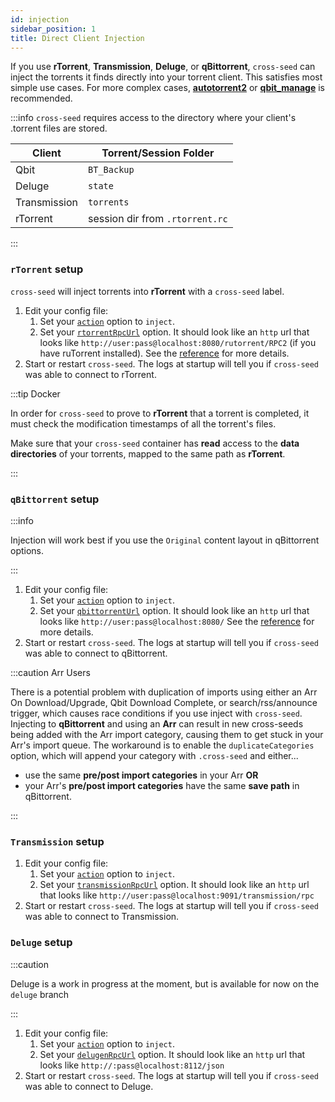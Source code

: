 ```yaml
---
id: injection
sidebar_position: 1
title: Direct Client Injection
---
```


If you use **rTorrent**, **Transmission**, **Deluge**, or **qBittorrent**, `cross-seed`
can inject the torrents it finds directly into your torrent client. This satisfies most
simple use cases. For more complex cases, [**autotorrent2**](https://github.com/JohnDoee/autotorrent2)
or [**qbit_manage**](https://github.com/StuffAnThings/qbit_manage) is recommended.

:::info
`cross-seed` requires access to the directory where your client's .torrent files are stored.

| Client       | Torrent/Session Folder          |
| ------------ | ------------------------------- |
| Qbit         | `BT_Backup`                     |
| Deluge       | `state`                         |
| Transmission | `torrents`                      |
| rTorrent     | session dir from `.rtorrent.rc` |

:::

### `rTorrent` setup

`cross-seed` will inject torrents into **rTorrent** with a `cross-seed` label.

1. Edit your config file:
   1. Set your [`action`](../basics/options#action) option to `inject`.
   2. Set your [`rtorrentRpcUrl`](../basics/options#rtorrentrpcurl) option.
      It should look like an `http` url that looks like
      `http://user:pass@localhost:8080/rutorrent/RPC2` (if you have ruTorrent
      installed). See the [reference](../basics/options#rtorrentrpcurl) for
      more details.
2. Start or restart `cross-seed`. The logs at startup will tell you if
   `cross-seed` was able to connect to rTorrent.

:::tip Docker

In order for `cross-seed` to prove to **rTorrent** that a torrent is completed,
it must check the modification timestamps of all the torrent's files.

Make sure that your `cross-seed` container has **read** access to the **data
directories** of your torrents, mapped to the same path as **rTorrent**.

:::

### `qBittorrent` setup

:::info

Injection will work best if you use the `Original` content layout in qBittorrent options.

:::

1. Edit your config file:
   1. Set your [`action`](../basics/options#action) option to `inject`.
   2. Set your [`qbittorrentUrl`](../basics/options#qbittorrenturl) option.
      It should look like an `http` url that looks like
      `http://user:pass@localhost:8080/` See the
      [reference](../basics/options#qbittorrenturl) for more details.
2. Start or restart `cross-seed`. The logs at startup will tell you if
   `cross-seed` was able to connect to qBittorrent.

:::caution Arr Users

There is a potential problem with duplication of imports using either an Arr On Download/Upgrade, Qbit Download
Complete, or search/rss/announce trigger, which causes race conditions if you use inject with `cross-seed`.
Injecting to **qBittorrent** and using an **Arr** can result in new cross-seeds being added with the Arr import
category, causing them to get stuck in your Arr's import queue. The workaround is to enable the `duplicateCategories`
option, which will append your category with `.cross-seed` and either...

- use the same **pre/post import categories** in your Arr **OR**
- your Arr's **pre/post import categories** have the same **save path** in
  qBittorrent.

:::

### `Transmission` setup

1. Edit your config file:
   1. Set your [`action`](../basics/options#action) option to `inject`.
   2. Set your [`transmissionRpcUrl`](../basics/options#rtorrentrpcurl) option.
      It should look like an `http` url that looks like
      `http://user:pass@localhost:9091/transmission/rpc`
2. Start or restart `cross-seed`. The logs at startup will tell you if
   `cross-seed` was able to connect to Transmission.

### `Deluge` setup

:::caution

Deluge is a work in progress at the moment, but is available for now on the `deluge` branch

:::

1. Edit your config file:
   1. Set your [`action`](../basics/options#action) option to `inject`.
   2. Set your [`delugenRpcUrl`](../basics/options#delugerpcurl) option.
      It should look like an `http` url that looks like
      `http://:pass@localhost:8112/json`
2. Start or restart `cross-seed`. The logs at startup will tell you if
   `cross-seed` was able to connect to Deluge.

